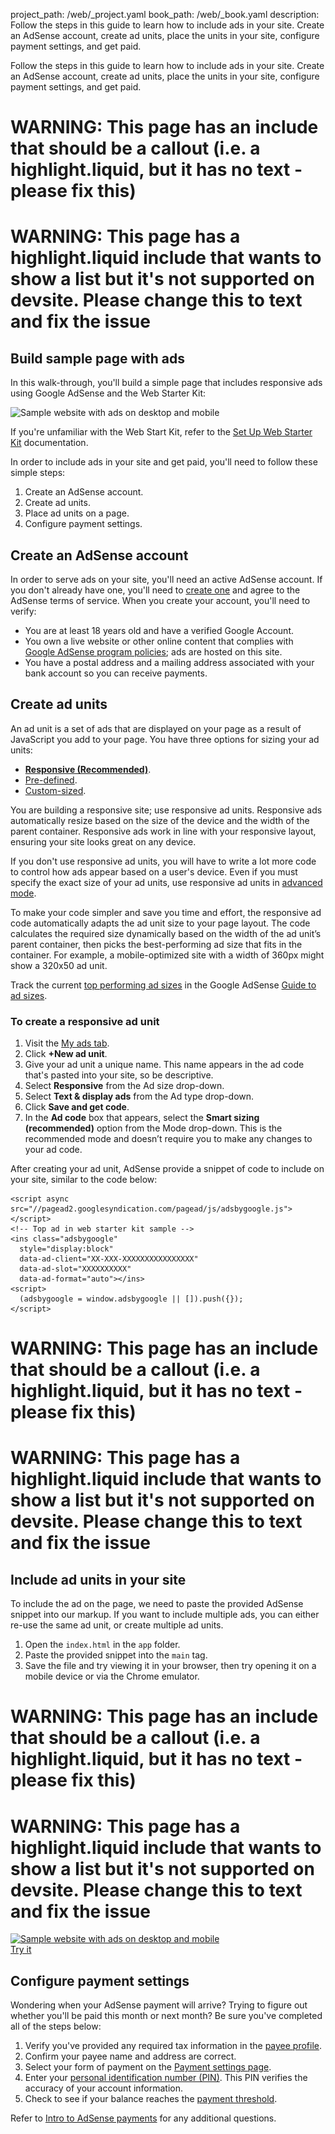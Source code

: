 project_path: /web/_project.yaml
book_path: /web/_book.yaml
description: Follow the steps in this guide to learn how to include ads in your site. Create an AdSense account, create ad units, place the units in your site, configure payment settings, and get paid.

<p class="intro">
  Follow the steps in this guide to learn how to include ads in your site. Create an AdSense account, create ad units, place the units in your site, configure payment settings, and get paid.
</p>



















# WARNING: This page has an include that should be a callout (i.e. a highlight.liquid, but it has no text - please fix this)



# WARNING: This page has a highlight.liquid include that wants to show a list but it's not supported on devsite. Please change this to text and fix the issue






## Build sample page with ads

In this walk-through, you'll build a simple page that includes responsive ads
using Google AdSense and the Web Starter Kit:

<img src="images/ad-ss-600.png" sizes="100vw" 
  srcset="images/ad-ss-1200.png 1200w, 
          images/ad-ss-900.png 900w,
          images/ad-ss-600.png 600w, 
          images/ad-ss-300.png 300w" 
  alt="Sample website with ads on desktop and mobile">

If you're unfamiliar with the Web Start Kit, refer to the
[Set Up Web Starter Kit](/web/fundamentals/getting-started/web-starter-kit/setting-up) documentation.

In order to include ads in your site and get paid, you'll need to follow these simple steps:

1. Create an AdSense account.
2. Create ad units.
3. Place ad units on a page.
4. Configure payment settings.

## Create an AdSense account
In order to serve ads on your site, you'll need an active AdSense account. If
you don't already have one, you'll need to [create one](https://www.google.com/adsense/) and agree to the
AdSense terms of service.  When you create your account, you'll need to verify:

* You are at least 18 years old and have a verified Google Account.
* You own a live website or other online content that complies with
[Google AdSense program policies](https://support.google.com/adsense/answer/48182);
ads are hosted on this site.
* You have a postal address and a mailing address associated with your bank account
so you can receive payments.

## Create ad units

An ad unit is a set of ads that are displayed on your page as a result of 
JavaScript you add to your page.  You have three options for sizing your ad
units:

* **[Responsive (Recommended)](https://support.google.com/adsense/answer/3213689)**. 
* [Pre-defined](https://support.google.com/adsense/answer/6002621).
* [Custom-sized](https://support.google.com/adsense/answer/3289364).

You are building a responsive site; use responsive ad units.
Responsive ads automatically resize based on the size of the device
and the width of the parent container.
Responsive ads work in line with your responsive layout,
ensuring your site looks great on any device.

If you don't use responsive ad units, you will have to write a lot more code 
to control how ads appear based on a user's device. Even if you must specify 
the exact size of your ad units, use responsive ad units in 
[advanced mode](/web/fundamentals/discovery-and-monetization/monetization-with-ads/customize-ads#what-if-responsive-sizing-isnt-enough).

To make your code simpler and save you time and effort,
the responsive ad code automatically adapts the ad unit size to your page layout.
The code calculates the required size dynamically based on the width of the ad unit’s parent container,
then picks the best-performing ad size that fits in the container.
For example, a mobile-optimized site with a width of 360px might show a 320x50 ad unit.

Track the current
[top performing ad sizes](https://support.google.com/adsense/answer/6002621#top)
in the Google AdSense
[Guide to ad sizes](https://support.google.com/adsense/answer/6002621#top).

### To create a responsive ad unit

1. Visit the [My ads tab](https://www.google.com/adsense/app#myads-springboard).
2. Click <strong>+New ad unit</strong>.
3. Give your ad unit a unique name. This name appears in the ad code that's
pasted into your site, so be descriptive.
4. Select <strong>Responsive</strong> from the Ad size drop-down.
5. Select <strong>Text & display ads</strong> from the Ad type drop-down.
6. Click <strong>Save and get code</strong>.
7. In the <strong>Ad code</strong> box that appears, select the 
<strong>Smart sizing (recommended)</strong> option from the Mode drop-down. 
This is the recommended mode and doesn’t require you to make any changes to
your ad code.

After creating your ad unit, AdSense provide a snippet of code to include 
on your site, similar to the code below:

<div class="highlight"><pre><code class="language-html" data-lang="html"><span class="nt">&lt;script </span><span class="na">async</span> <span class="na">src=</span><span class="s">&quot;//pagead2.googlesyndication.com/pagead/js/adsbygoogle.js&quot;</span><span class="nt">&gt;&lt;/script&gt;</span>
<span class="c">&lt;!-- Top ad in web starter kit sample --&gt;</span>
<span class="nt">&lt;ins</span> <span class="na">class=</span><span class="s">&quot;adsbygoogle&quot;</span>
  <span class="na">style=</span><span class="s">&quot;display:block&quot;</span>
  <span class="na">data-ad-client=</span><span class="s">&quot;XX-XXX-XXXXXXXXXXXXXXXX&quot;</span>
  <span class="na">data-ad-slot=</span><span class="s">&quot;XXXXXXXXXX&quot;</span>
  <span class="na">data-ad-format=</span><span class="s">&quot;auto&quot;</span><span class="nt">&gt;&lt;/ins&gt;</span>
<span class="nt">&lt;script&gt;</span>
  <span class="p">(</span><span class="nx">adsbygoogle</span> <span class="o">=</span> <span class="nb">window</span><span class="p">.</span><span class="nx">adsbygoogle</span> <span class="o">||</span> <span class="p">[]).</span><span class="nx">push</span><span class="p">({});</span>
<span class="nt">&lt;/script&gt;</span></code></pre></div>





















# WARNING: This page has an include that should be a callout (i.e. a highlight.liquid, but it has no text - please fix this)



# WARNING: This page has a highlight.liquid include that wants to show a list but it's not supported on devsite. Please change this to text and fix the issue






## Include ad units in your site

To include the ad on the page, we need to paste the provided AdSense snippet
into our markup.  If you want to include multiple ads, you can either 
re-use the same ad unit, or create multiple ad units.

1. Open the `index.html` in the `app` folder.
2. Paste the provided snippet into the `main` tag.
3. Save the file and try viewing it in your browser, then try opening it on a 
mobile device or via the Chrome emulator.





















# WARNING: This page has an include that should be a callout (i.e. a highlight.liquid, but it has no text - please fix this)



# WARNING: This page has a highlight.liquid include that wants to show a list but it's not supported on devsite. Please change this to text and fix the issue






<div>
  <a href="/web/fundamentals/resources/samples/monetization/ads/">
    <img src="images/ad-ss-600.png" sizes="100vw" 
      srcset="images/ad-ss-1200.png 1200w, 
              images/ad-ss-900.png 900w,
              images/ad-ss-600.png 600w, 
              images/ad-ss-300.png 300w" 
      alt="Sample website with ads on desktop and mobile">
    <br>
    Try it
  </a>
</div>

## Configure payment settings

Wondering when your AdSense payment will arrive? Trying to figure out whether
you'll be paid this month or next month? Be sure you've completed all of
the steps below:

1. Verify you've provided any required tax information in the [payee profile](https://www.google.com/adsense/app#payments3/h=BILLING_PROFILE). 
2. Confirm your payee name and address are correct.
3. Select your form of payment on the [Payment settings page](https://www.google.com/adsense/app#payments3/h=ACCOUNT_SETTINGS).
4. Enter your [personal identification number (PIN)](https://support.google.com/adsense/answer/157667). This PIN verifies the accuracy of your account information.
5. Check to see if your balance reaches the [payment threshold](https://support.google.com/adsense/answer/1709871). 

Refer to [Intro to AdSense payments](https://support.google.com/adsense/answer/1709858)
for any additional questions.


